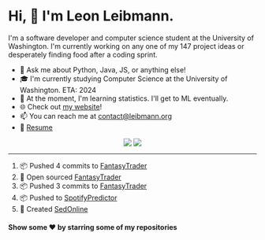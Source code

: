 # Hi, 👋 I'm Leon Leibmann.
I'm a software developer and computer science student at the University of Washington. I'm currently working on any one of my 147 project ideas or desperately finding food after a coding sprint.

- 💬 Ask me about Python, Java, JS, or anything else!
- 🎓 I'm currently studying Computer Science at the University of Washington. ETA: 2024
- 🌱 At the moment, I'm learning statistics. I'll get to ML eventually.
- 🌐 Check out [my website](https://leibmann.org)!
- 📫 You can reach me at [contact@leibmann.org](mailto:contact@leibmann.org)
- 📄 [Resume](https://leibmann.org/Leon_Leibmann_Resume.pdf)

<div align="middle">
<img align="top" src="https://github-readme-stats.vercel.app/api/top-langs/?username=Pop101&layout=compact&theme=transparent&hide_border=true&hide=css">
<img align="top" src="https://github-readme-stats.vercel.app/api?username=Pop101&show_icons=true&theme=transparent&hide_border=true&count_private=true&hide=issues&include_all_commits&hide_rank=true">
</div>

---
<!--START_SECTION:activity-->
1. 📦 Pushed 4 commits to [FantasyTrader](https://github.com/Pop101/FantasyTrader)
2. 🎉 Open sourced [FantasyTrader](https://github.com/Pop101/FantasyTrader)
3. 📦 Pushed 3 commits to [FantasyTrader](https://github.com/Pop101/FantasyTrader)
4. 📦 Pushed to [SpotifyPredictor](https://github.com/Pop101/SpotifyPredictor)
5. 🎉 Created [SedOnline](https://github.com/Pop101/SedOnline)
<!--END_SECTION:activity-->

#### Show some ❤️ by starring some of my repositories
